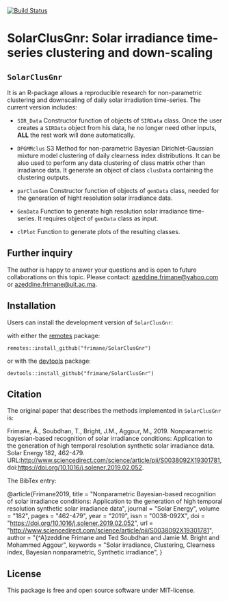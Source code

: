 [![Build Status](https://travis-ci.org/frimane/SolarClusGnr.svg?branch=master)](https://travis-ci.org/frimane/SolarClusGnr)

# SolarClusGnr: Solar irradiance time-series clustering and down-scaling

## `SolarClusGnr `
It is an R-package allows a reproducible research for non-parametric clustering and downscaling of daily solar irradiation time-series. The current version includes: 

   - `SIR_Data` Constructor function of objects of `SIRData` class. Once the user creates a `SIRData` object from his data, he no longer need other inputs, **ALL** the rest work will done automatically.
   
  - `DPGMMclus` S3 Method for non-parametric Bayesian Dirichlet-Gaussian mixture model clustering of daily clearness index distributions. It can be also used to perform any data clustering of class matrix other than irradiance data. It generate an object of class `clusData` containing the clustering outputs.
   
  - `parClusGen` Constructor function of objects of `genData` class, needed for the generation of hight resolution solar irradiance data.
   
   - `GenData` Function to generate high resolution solar irradiance time-series. It requires object of `genData` class as input.
   
   - `clPlot` Function to generate plots of the resulting classes.
   
## Further inquiry

The author is happy to answer your questions and is open to future collaborations on this topic.
Please contact: azeddine.frimane@yahoo.com or azeddine.frimane@uit.ac.ma.
   
## Installation

Users can install the development version of `SolarClusGnr`:

with either the [remotes](https://install-github.me/r-lib/remotes) package:

```
remotes::install_github("frimane/SolarClusGnr")
```

or with the [devtools](https://cran.r-project.org/web/packages/devtools/index.html) package:

```
devtools::install_github("frimane/SolarClusGnr")
```

## Citation

The original paper that describes the methods implemented in `SolarClusGnr` is:

Frimane, Â., Soubdhan, T., Bright, J.M., Aggour, M., 2019. Nonparametric bayesian-based recognition of solar irradiance conditions: Application to the generation of high temporal resolution synthetic solar irradiance data. Solar Energy 182, 462-479. URL:http://www.sciencedirect.com/science/article/pii/S0038092X19301781, doi:https://doi.org/10.1016/j.solener.2019.02.052.

The BibTex entry:

@article{Frimane2019,
title = "Nonparametric Bayesian-based recognition of solar irradiance conditions: Application to the generation of high temporal resolution synthetic solar irradiance data",
journal = "Solar Energy",
volume = "182",
pages = "462-479",
year = "2019",
issn = "0038-092X",
doi = "https://doi.org/10.1016/j.solener.2019.02.052",
url = "http://www.sciencedirect.com/science/article/pii/S0038092X19301781",
author = "{\^A}zeddine Frimane and Ted Soubdhan and Jamie M. Bright and Mohammed Aggour",
keywords = "Solar irradiance, Clustering, Clearness index, Bayesian nonparametric, Synthetic irradiance",
}

## License

This package is free and open source software under MIT-license.
